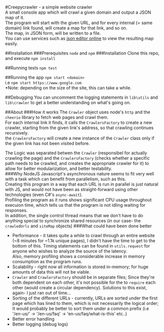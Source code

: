 #Creepycrawler - a simple website crawler  
A small console app which will crawl a given domain and output a JSON map of it.  
The program will start with the given URL, and for every internal (= same domain) link found, will create a map for that link, and so on.  
The map, in JSON form, will be written to a file.  
You can use services such as [json editor online](http://jsoneditoronline.org/) to view the resulting map easily.  

##Installation
###Prerequisites
`node` and `npm`
###Installation
Clone this repo, and execute `npm install`

##Running tests
`npm test`

##Running the app
`npm start <domain>`  
i.e `npm start https://www.google.com`  
*Note: depending on the size of the site, this can take a while.

##Debugging
You can uncomment the logging statements in `lib\utils` and `lib\crawler` to get a better understanding on what's going on.  

##About
###How it works
The `Crawler` object uses node's `http` and the `cheerio` library to fetch web pages and crawl them.  
For each internal link it finds, it calls the `CrawlersFactory` to create a new crawler, starting from the given link's address, so that crawling continues recursively.  
the `CrawlersFactory` will create a new instance of the `Crawler` class only if the given link has not been visited before.  

The Logic was separated betwen the `Crawler` (responsibel for actually crawling the page) and the `CrawlersFactory` (checks whether a specific path needs to be crawled, and creates the appropriate crawler for it) to allow for better modularization, and better testability.  
###Why NodeJS
Javascript's asynchronous nature seems to fit very well with a task which can benefit from parallelism, such as this.  
Creating this program in a way that each URL is run in parallel is just natural with JS, and would not have been as straight-forward using other technologies (even C#'s `async-await`).  
Profiling the program as it runs shows significant CPU usage throughout execuion time, which tells us that the program is not idling waiting for responses.  
In addition, the single control thread means that we don't have to do anything special to synchronize shared resources (in our case- the `crawledUrls` and `siteMap` objects)
###What could have been done better  
* Performance - it takes quite a while to crawl through an entire website (~8 minutes for ~1.1k unique pages), I didn't have the time to get to the bottom of this. Timing statements can be found in `utils.request` for anyone who wishes to analyze the source of the latency.  
Also, memory profiling shows a considerable increase in memory consumption as the program runs.   
* Scalability - right now all information is stored in-memory; for huge amounts of data this will not be viable.
* `Crawler` and `CrawlersFactory` should be in separate files; Since they're both dependent on each other, it's not possible for the to `require` each other (would create a circular dependency). Solutions to this exist, again- I just ran out of time...  
* Sorting of the different URLs - currently, URLs are sorted under the first page which has lined to them, which is not necessarily the logical order; It would probably be better to sort them under a common prefix (i.e '/en-us/' -> '/en-us/faq' -> 'en-us/faq/what-is-this' etc..)
* Better error handling
* Better logging (debug logs)
